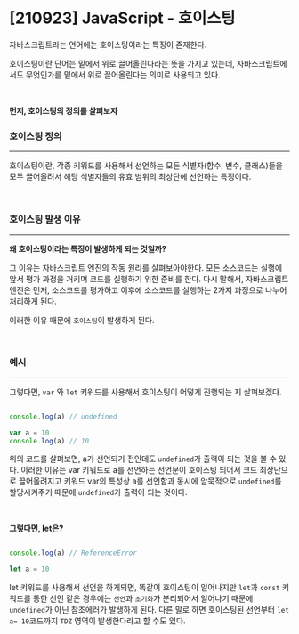 # [210923] JavaScript - 호이스팅

자바스크립트라는 언어에는 호이스팅이라는 특징이 존재한다.

호이스팅이란 단어는 밑에서 위로 끌어올린다라는 뜻을 가지고 있는데, 자바스크립트에서도 무엇인가를 밑에서 위로 끌어올린다는 의미로 사용되고 있다.

<br>

**먼저, 호이스팅의 정의를 살펴보자**


### 호이스팅 정의
---
호이스팅이란, 각종 키워드를 사용해서 선언하는 모든 식별자(함수, 변수, 클래스)들을 모두 끌어올려서 해당 식별자들의 유효 범위의 최상단에 선언하는 특징이다.

<br>

### 호이스팅 발생 이유
---

**왜 호이스팅이라는 특징이 발생하게 되는 것일까?**

그 이유는 자바스크립트 엔진의 작동 원리를 살펴보아야한다.
모든 소스코드는 실행에 앞서 평가 과정을 거키며 코드를 실행하기 위한 준비를 한다. 다시 말해서, 자바스크립트 엔진은 먼저, 소스코드를 평가하고 이후에 소스코드를 실행하는 2가지 과정으로 나누어 처리하게 된다.

이러한 이유 때문에 `호이스팅`이 발생하게 된다.

<br>

### 예시
---

그렇다면, `var` 와 `let` 키워드를 사용해서 호이스팅이 어떻게 진행되는 지 살펴보겠다.

```javascript

console.log(a) // undefined

var a = 10
console.log(a) // 10

```

위의 코드를 살펴보면, a가 선언되기 전인데도 `undefined`가 출력이 되는 것을 볼 수 있다. 이러한 이유는 var 키워드로 a를 선언하는 선언문이 호이스팅 되어서 코드 최상단으로 끌어올려지고
키워드 var의 특성상 a를 선언함과 동시에 암묵적으로 `undefined`를 할당시켜주기 때문에 `undefined`가 출력이 되는 것이다.

<br>

**그렇다면, let은?**

```javascript

console.log(a) // ReferenceError

let a = 10

```

let 키워드를 사용해서 선언을 하게되면, 똑같이 호이스팅이 일어나지만 `let`과 `const` 키워드를 통한 선언 같은 경우에는 `선언`과 `초기화`가 분리되어서 일어나기 때문에
`undefined`가 아닌 참조에러가 발생하게 된다. 다른 말로 하면 호이스팅된 선언부터 `let a= 10`코드까지 `TDZ` 영역이 발생한다라고 할 수도 있다.
